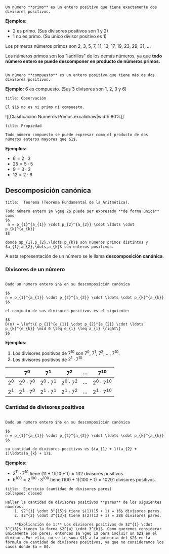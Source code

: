 ```ad-definition

Un número **primo** es un entero positivo que tiene exactamente dos divisores positivos.

```

**Ejemplos:**

- $2$ es primo. (Sus divisores positivos son $1$ y $2$)
- $1$ no es primo. (Su único divisor positivo es $1$)

Los primeros números primos son $2$, $3$, $5$, $7$, $11$, $13$, $17$, $19$, $23$, $29$, $31$, ...

Los números primos son los "ladrillos" de los demás números, ya que **todo número entero se puede descomponer en producto de números primos.**

```ad-definition

Un número **compuesto** es un entero positivo que tiene más de dos divisores positivos.

```

**Ejemplo:** $6$ es compuesto. (Sus 3 divisores son $1$, $2$, $3$ y $6$)

```ad-note
title: Observación

El $1$ no es ni primo ni compuesto.

```


![[Clasificacion Numeros Primos.excalidraw|width:80%]]

```ad-proposition
title: Propiedad

Todo número compuesto se puede expresar como el producto de dos números enteros mayores que $1$.

```

**Ejemplos:**

- $6 = 2 \cdot 3$
- $25 = 5 \cdot 5$
- $9 = 3 \cdot 3$
- $12 = 2 \cdot 6$

## Descomposición canónica

```ad-theorem
title:  Teorema (Teorema Fundamental de la Aritmética).

Todo número entero $n \geq 2$ puede ser expresado **de forma única** como
$$
 n = p_{1}^{a_{1}} \cdot p_{2}^{a_{2}} \cdot \ldots \cdot p_{k}^{a_{k}}
$$

donde $p_{1},p_{2},\ldots,p_{k}$ son números primos distintos y $a_{1},a_{2},\dots,a_{k}$ son enteros positivos.

```

A esta representación de un número se le llama **descomposición canónica**.

### Divisores de un número

```ad-theorem

Dado un número entero $n$ en su descomposición canónica

$$
n = p_{1}^{a_{1}} \cdot p_{2}^{a_{2}} \cdot \ldots \cdot p_{k}^{a_{k}}
$$

el conjunto de sus divisores positivos es el siguiente:

$$
D(n) = \left\{ p_{1}^{e_{1}} \cdot p_{2}^{e_{2}} \cdot \ldots p_{k}^{e_{k}} \mid 0 \leq e_{i} \leq a_{i} \right\}
$$

```

**Ejemplos:**

1. Los divisores positivos de $7^{10}$ son $7^{0}$, $7^{1}$, $7^{2}$, ..., $7^{10}$.
2. Los divisores positivos de $2^{1} \cdot 7^{10}$

|         |       $7^{0}$       |       $7^{1}$       |       $7^{2}$       | $\dots$ |       $7^{10}$       |
| :-----: | :-----------------: | :-----------------: | :-----------------: | :-----: | :------------------: |
| $2^{0}$ | $2^{0} \cdot 7^{0}$ | $2^{0} \cdot 7^{1}$ | $2^{0} \cdot 7^{2}$ | $\dots$ | $2^{0} \cdot 7^{10}$ |
| $2^{1}$ | $2^{1} \cdot 7^{0}$ | $2^{1} \cdot 7^{1}$ | $2^{1} \cdot 7^{2}$ | $\dots$ | $2^{1} \cdot 7^{10}$ |

### Cantidad de divisores positivos

```ad-theorem

Dado un número entero $n$ en su descomposición canónica

$$
n = p_{1}^{a_{1}} \cdot p_{2}^{a_{2}} \cdot \ldots \cdot p_{k}^{a_{k}}
$$

su cantidad de divisores positivos es $(a_{1} + 1)(a_{2} + 1)\ldots(a_{k} + 1)$.

```

**Ejemplos:**

- $2^{11} \cdot 7^{10}$ tiene $(11 + 1)(10 + 1) = 132$ divisores positivos.
- $6^{100} = 2^{100} \cdot 3^{100}$ tiene $(100 + 1)(100 + 1) = 10201$ divisores positivos.

```ad-exercise
title:  Ejercicio (cantidad de divisores pares)
collapse: closed

Hallar la cantidad de divisores positivos **pares** de los siguientes números:
	1. $2^{1} \cdot 3^{15}$ tiene $(1)(15 + 1) = 16$ divisores pares.
	2. $2^{2} \cdot 3^{13}$ tiene $(2)(13 + 1) = 28$ divisores pares.
	
	**Explicación de 1:** Los divisores positivos de $2^{1} \cdot 3^{15}$ tienen la forma $2^{a} \cdot 3^{b}$. Como queremos considerar únicamente los pares, entonces $a \geq 1$ para incluir un $2$ en el divisor. Por ello, no se le suma $1$ a la potencia del $2$ en la fórmula de cantidad de divisores positivos, ya que no consideramos los casos donde $a = 0$.

```
